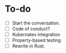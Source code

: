 # To-do

- [ ] Start the conversation.
- [ ] Code of conduct?
- [ ] Kubernates integration
- [ ] Property-based testing
- [ ] Rewrite in Rust.
